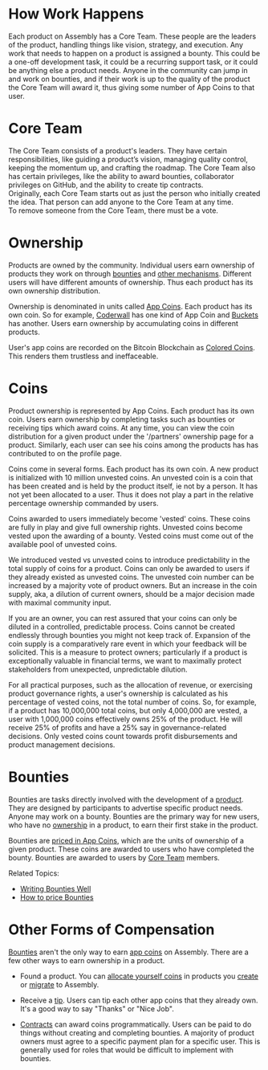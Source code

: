 # How Work Happens

Each product on Assembly has a Core Team. These people are the leaders of the product, handling things like vision, strategy, and execution.
Any work that needs to happen on a product is assigned a bounty. This could be a  one-off development task, it could be a recurring support task, or it could be anything else a product needs.
Anyone in the community can jump in and work on bounties, and if their work is up to the quality of the product the Core Team will award it, thus giving some number of App Coins to that user.

# Core Team

The Core Team consists of a product's leaders.  They have certain responsibilities, like guiding a product’s vision, managing quality control, keeping the momentum up, and crafting the roadmap.
The Core Team also has certain privileges, like the ability to award bounties, collaborator privileges on GitHub, and the ability to create tip contracts.  
Originally, each Core Team starts out as just the person who initially created the idea. That person can add anyone to the Core Team at any time.  
To remove someone from the Core Team, there must be a vote.

# Ownership

Products are owned by the community.  Individual users earn ownership of products they work on through <a href="#">bounties</a> and <a href="#">other mechanisms</a>.  Different users will have different amounts of ownership.  Thus each product has its own ownership distribution.  

Ownership is denominated in units called <a href="#">App Coins</a>.  Each product has its own coin.  So for example, <a href="#">Coderwall</a> has one kind of App Coin and <a href="#">Buckets</a> has another.  Users earn ownership by accumulating coins in different products.  

User's app coins are recorded on the Bitcoin Blockchain as <a href="#">Colored Coins</a>.  This renders them trustless and ineffaceable.

# Coins

Product ownership is represented by App Coins.  Each product has its own coin.  Users
earn ownership by completing tasks such as bounties or receiving tips which award coins.
At any time, you can view the coin distribution for a given product under the '/partners'
ownership page for a product.  Similarly, each user can see his coins among the products has has
contributed to on the profile page.

Coins come in several forms.  Each product has its own coin.  A new product is initialized with 10 million
unvested coins.  An unvested coin is a coin that has been created and is held by the product itself, ie not by a person.  It has not yet been allocated to a user.  Thus it does not play a part in the relative percentage
ownership commanded by users.  

Coins awarded to users immediately become 'vested' coins.  These coins are fully in play and give full ownership
rights.  Unvested coins become vested upon the awarding of a bounty.  Vested coins must come out of the
available pool of unvested coins.

We introduced vested vs unvested coins to introduce predictability in the total supply of coins for a product.
Coins can only be awarded to users if they already existed as unvested coins.  The unvested coin number can be
increased by a majority vote of product owners.  But an increase in the coin supply, aka, a dilution of current owners, should be a major decision made with maximal community input.  

If you are an owner, you can rest assured that your coins can only be diluted in a controlled, predictable process.  Coins cannot be created endlessly through bounties you might not keep track of.  Expansion of the coin supply is a comparatively rare event in which your feedback will be solicited.  This is a measure to protect owners; particularly if a product is exceptionally valuable in financial terms, we want to maximally protect stakeholders from unexpected, unpredictable dilution.

For all practical purposes, such as the allocation of revenue, or exercising product governance rights, a user's ownership is calculated as his percentage of vested coins, not the total number of coins.  So, for example, if a product has 10,000,000 total coins, but only 4,000,000 are vested, a user with 1,000,000 coins effectively owns 25% of the product.  He will receive 25% of profits and have a 25% say in governance-related decisions.  Only vested coins count towards profit disbursements and product management decisions.

# Bounties

Bounties are tasks directly involved with the development of a <a href="#">product</a>.  They are designed by participants to advertise specific product needs.  Anyone may work on a bounty.  Bounties are the primary way for new users, who have no <a href="#">ownership</a> in a product, to earn their first stake in the product.

Bounties are <a href="#">priced in App Coins</a>, which are the units of ownership of a given product.  These coins are awarded to users who have completed the bounty.  Bounties are awarded to users by <a href="#">Core Team</a> members.

Related Topics:

- <a href="#">Writing Bounties Well</a>
- <a href="#">How to price Bounties</a>

# Other Forms of Compensation

<a href="">Bounties</a> aren't the only way to earn <a href="">app coins</a> on Assembly.  There are a few other ways to earn ownership in a product.

- Found a product.  You can <a href="">allocate yourself coins</a> in products you <a href="">create</a> or <a href="">migrate</a> to Assembly.

- Receive a <a href="">tip</a>.  Users can tip each other app coins that they already own.  It's a good way to say "Thanks" or "Nice Job".

- <a href="">Contracts</a> can award coins programmatically.  Users can be paid to do things without creating and completing bounties.  A majority of product owners must agree to a specific payment plan for a specific user.  This is generally used for roles that would be difficult to implement with bounties.
